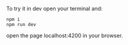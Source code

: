 To try it in dev open your terminal and:

    npm i
    npm run dev

open the page localhost:4200 in your browser.
